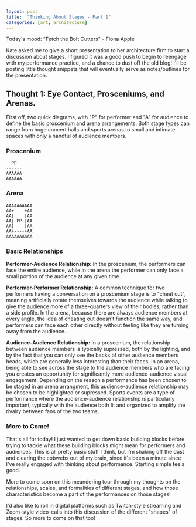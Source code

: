 ```yaml
---
layout: post
title:  "Thinking About Stages - Part 1"
categories: [art, architecture]
---
```


Today's mood: "Fetch the Bolt Cutters" - Fiona Apple

Kate asked me to give a short presentation to her architecture firm to start a discussion about stages. I figured it was a good push to begin to reengage with my performance practice, and a chance to dust off the old blog! I'll be posting little thought snippets that will eventually serve as notes/outlines for the presentation.

## Thought 1: Eye Contact, Prosceniums, and Arenas.

First off, two quick diagrams, with "P" for performer and "A" for audience to define the basic proscenium and arena arrangements. Both stage types can range from huge concert halls and sports arenas to small and intimate spaces with only a handful of audience members.

### Proscenium

      PP
    ------
    AAAAAA
    AAAAAA

### Arena

    AAAAAAAAAA
    AA+----+AA
    AA|    |AA
    AA| PP |AA
    AA|    |AA
    AA+----+AA
    AAAAAAAAAA

### Basic Relationships

**Performer-Audience Relationship:** In the proscenium, the performers can face the entire audience, while in the arena the performer can only face a small portion of the audience at any given time.

**Performer-Performer Relationship:** A common technique for two performers having a conversation on a proscenium stage is to "cheat out", meaning artificially rotate themselves towards the audience while talking to give the audience more of a three-quarters view of their bodies, rather than a side profile. In the arena, because there are always audience members at every angle, the idea of cheating out doesn't function the same way, and performers can face each other directly without feeling like they are turning away from the audience.

**Audience-Audience Relationship:** In a proscenium, the relationship between audience members is typically supressed, both by the lighting, and by the fact that you can only see the backs of other audience members heads, which are generally less interesting than their faces. In an arena, being able to see across the stage to the audience members who are facing you creates an opportunity for significantly more audience-audience visual engagement. Depending on the reason a performance has been chosen to be staged in an arena arrangment, this audience-audience relationship may be chosen to be highlighted or supressed. Sports events are a type of performance where the audience-audience relationship is particularly important, typically with the audience both lit and organized to amplify the rivalry between fans of the two teams.

### More to Come!

That's all for today! I just wanted to get down basic building blocks before trying to tackle what these building blocks might mean for performers and audiences. This is all pretty basic stuff I think, but I'm shaking off the dust and clearing the cobwebs out of my brain, since it's been a minute since I've really engaged with thinking about performance. Starting simple feels good.

More to come soon on this meandering tour through my thoughts on the relationships, scales, and formalities of different stages, and how those characteristics become a part of the performances on those stages!

I'd also like to roll in digital platforms such as Twitch-style streaming and Zoom-style video-calls into this discussion of the different "shapes" of stages. So more to come on that too!